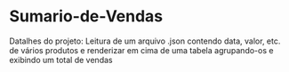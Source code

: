 # Sumario-de-Vendas
Datalhes do projeto: Leitura de um arquivo .json contendo data, valor, etc. de vários produtos e renderizar em cima de uma tabela agrupando-os e exibindo um total de vendas
